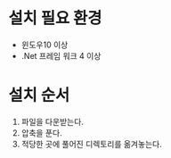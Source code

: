# 설치 필요 환경
* 윈도우10 이상
* .Net 프레임 워크 4 이상

# 설치 순서
1. 파일을 다운받는다.
1. 압축을 푼다.
1. 적당한 곳에 풀어진 디렉토리를 옮겨놓는다.
